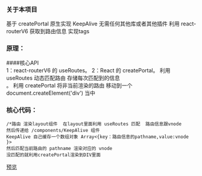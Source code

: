### 关于本项目
基于 createPortal 原生实现 KeepAlive 无需任何其他库或者其他插件
利用  react-routerV6 获取到路由信息 实现tags

### 原理：
   ####核心API  
     1：react-routerV6 的 useRoutes。
     2：React 的  createPortal。
   利用 useRoutes 动态匹配路由  存储每次匹配到的信息<br/>。
   利用 createPortal 将非当前渲染的路由 移动到一个 document.createElement('div') 当中

### 核心代码：
    /*路由 渲染layout组件  在layout里面利用 useRoutes 匹配  路由信息跟vnode
    然后传递给 /components/KeepAlive 组件
    KeepAlive 自己缓存一个数组对象 Array<{key：路由信息的pathname,value:vnode }>
    然后匹配当前路由的 pathname 渲染对应的 vnode 
    没匹配的就利用createPortal渲染到DIV里面
    
[预览](https://codesandbox.io/s/21972)
